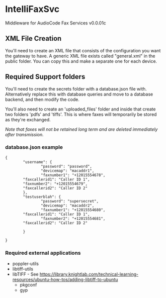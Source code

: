 # IntelliFaxSvc
Middleware for AudioCode Fax Services v0.0.01c

## XML File Creation
You'll need to create an XML file that consists of the configuration you want the gateway to have. A generic XML file exists called "general.xml" in the public folder. You can copy this and make a separate one for each device.

## Required Support folders
You'll need to create the secrets folder with a database.json file with. Alternatively replace this with database queries and move to a database backend, and then modify the code.

You'll also need to create an 'uploaded_files' folder and inside that create two folders 'pdfs' and 'tiffs'. This is where faxes will temporarily be stored as they're exchanged.

*Note that faxes will not be retained long term and are deleted immediately after transmission.*

### database.json example
```
{
        "username": {
                "password": "password",
                "devicemap": "macaddr1",
                "faxnumber1": "+12015554678",
		"faxcallerid1": "Caller ID 1",
		"faxnumber2": "+12015554679",
		"faxcallerid2": "Caller ID 2"
        },
        "testuserblah": {
                "password": "supersecret",
                "devicemap": "macaddr2",
                "faxnumber1": "+12015554680",
		"faxcallerid1": "Caller ID 1",
                "faxnumber2": "+12015554681",
		"faxcallerid2": "Caller ID 2"

        }

}
```


### Required external applications
* poppler-utils
* libtiff-utils
* libTIFF - See https://library.knightlab.com/technical-learning-resources/ubuntu-how-tos/adding-libtiff-to-ubuntu
	* pkgconf
	* gyp
